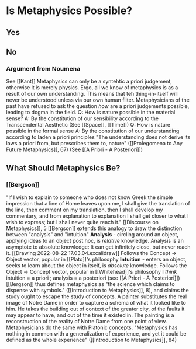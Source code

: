 # Is Metaphysics Possible?

## Yes

## No

### Argument from Noumena
See [[Kant]]
Metaphysics can only be a syntehtic a priori judgement, otherwise it is merely physics. Ergo, all we know of metaphysics is as a result of our own understanding. This means that teh thing-in-itself will never be understood unless via our own human filter.
Metaphysicians of the past have refused to ask the question *how* are a priori judgements possible, leading to dogma in the field.
	Q: How is nature possible in the material sense?
	A: By the constitution of our sensibility according to the Transcendental Aesthetic (See [[Space]], [[Time]])
	Q: How is nature possible in the formal sense
	A: By the constitution of our understanding according to laden a priori principles 
	"The understanding does not derive its laws a priori from, but prescribes them to, nature" ([[Prolegomena to Any Future Metaphysics]], 67)
	(See [[A Priori - A Posteriori]])



## What Should Metaphysics Be?
### [[Bergson]]
"If I wish to explain to someone who does not know Greek the simple impression that a line of Home leaves upon me, I shall give the translation of the line,  then comment on my translation, then I shall develop my commentary, and from explanation to explanation I shall get closer to what I wish to express; but I shall never quite reach it." [[Discourse on Metaphysics]], 5
	[[Bergson]] extends this analogy to draw the distinction between "analysis" and "intuition"
		**Analysis** - circling around an object, applying ideas to an object post hoc, is *relative* knowledge. Analysis is an asymptote to absolute knowledge: It can get infinitely close, but never reach it. [[Drawing 2022-08-22 17.03.04.excalidraw]]
			Follows the Concept -> Object vector, popular in [[Plato]]'s philosophy
		**Intuition** - enters an object, seeks to learn about the object in itself, is *absolute* knowledge.
			Follows the Object -> Concept vector, popular in [[Whitehead]]'s philosophy
		I *think* intuition = a priori ; analysis = a posteriori (see [[A Priori - A Posteriori]])
		[[Bergson]] thus defines metaphysics as "the science which claims to dispense with symbols." ([[Introduction to Metaphysics]], 8), and claims the study ought to escape the study of concepts.
			A painter substitutes the real image of Notre Dame in order to capture a schema of what it looked like to him. He takes the building out of context of the greater city, of the faults it may appear to have, and out of the time it existed in. The painting is a reconstruction of the reality of Notre Dame from one point of view. Metaphysicians do the same with Platonic concepts.
"Metaphysics has nothing in common with a generalization of experience, and yet it could be defined as the whole experience" ([[Introduction to Metaphysics]], 84)